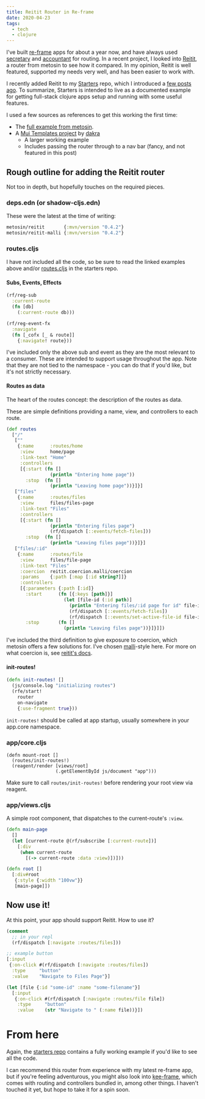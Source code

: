 ```yaml
---
title: Reitit Router in Re-frame
date: 2020-04-23
tags:
  - tech
  - clojure
---
```


I've built [re-frame](https://github.com/day8/re-frame) apps for about a year
now, and have always used [secretary](https://github.com/clj-commons/secretary)
and [accountant](https://github.com/venantius/accountant) for routing. In a
recent project, I looked into [Reitit](https://github.com/metosin/reitit), a
router from metosin to see how it compared. In my opinion, Reitit is well
featured, supported my needs very well, and has been easier to work with.

I recently added Reitit to my
[Starters](https://github.com/russmatney/starters) repo, which I introduced a
[few posts ago](http://russmatney.com/2020-02-21-clojure-repo-starters/). To
summarize, Starters is intended to live as a documented example for getting
full-stack clojure apps setup and running with some useful features.

I used a few sources as references to get this working the first time:

- The [full example from metosin](https://github.com/metosin/reitit/blob/master/examples/frontend-re-frame/src/cljs/frontend_re_frame/core.cljs).
- A [Mui Templates project](https://github.com/dakra/mui-templates) by
  [dakra](https://github.com/dakra)
  - A larger working example
  - Includes passing the router through to a nav bar (fancy, and not featured in
    this post)

## Rough outline for adding the Reitit router

Not too in depth, but hopefully touches on the required pieces.

### deps.edn (or shadow-cljs.edn)

These were the latest at the time of writing:

```clojure
metosin/reitit       {:mvn/version "0.4.2"}
metosin/reitit-malli {:mvn/version "0.4.2"}
```

### routes.cljs

I have not included all the code, so be sure to read the linked examples above
and/or
[routes.cljs](https://github.com/russmatney/starters/blob/430a987bcad395b6970e8391c7d0be9c8678c36f/fullstack/src/fullstack/ui/routes.cljs)
in the starters repo.

#### Subs, Events, Effects

```clojure
(rf/reg-sub
  :current-route
  (fn [db]
    (:current-route db)))

(rf/reg-event-fx
  :navigate
  (fn [_cofx [_ & route]]
    {:navigate! route}))
```

I've included only the above sub and event as they are the most relevant to a
consumer. These are intended to support usage throughout the app. Note that they
are not tied to the namespace - you can do that if you'd like, but it's not
strictly necessary.

#### Routes as data

The heart of the routes concept: the description of the routes as data.

These are simple definitions providing a name, view, and controllers to each
route.

```clojure
(def routes
  ["/"
   [""
    {:name      :routes/home
     :view      home/page
     :link-text "Home"
     :controllers
     [{:start (fn []
                (println "Entering home page"))
       :stop  (fn []
                (println "Leaving home page"))}]}]
   ["files"
    {:name      :routes/files
     :view      files/files-page
     :link-text "Files"
     :controllers
     [{:start (fn []
                (println "Entering files page")
                (rf/dispatch [::events/fetch-files]))
       :stop  (fn []
                (println "Leaving files page"))}]}]
   ["files/:id"
    {:name      :routes/file
     :view      files/file-page
     :link-text "Files"
     :coercion  reitit.coercion.malli/coercion
     :params    {:path [:map [:id string?]]}
     :controllers
     [{:parameters {:path [:id]}
       :start      (fn [{:keys [path]}]
                     (let [file-id (:id path)]
                       (println "Entering files/:id page for id" file-id)
                       (rf/dispatch [::events/fetch-files])
                       (rf/dispatch [::events/set-active-file-id file-id])))
       :stop       (fn []
                     (println "Leaving files page"))}]}]])
```

I've included the third definition to give exposure to coercion, which metosin
offers a few solutions for. I've chosen
[malli](https://github.com/metosin/malli)-style here. For more on what coercion
is, see [reitit's
docs](https://github.com/metosin/reitit/blob/master/doc/coercion/coercion.md).

#### init-routes!

```clojure
(defn init-routes! []
  (js/console.log "initializing routes")
  (rfe/start!
    router
    on-navigate
    {:use-fragment true}))
```

`init-routes!` should be called at app startup, usually somewhere in your
app.core namespace.

### app/core.cljs

```
(defn mount-root []
  (routes/init-routes!)
  (reagent/render [views/root]
                  (.getElementById js/document "app")))
```

Make sure to call `routes/init-routes!` before rendering your root view via
reagent.

### app/views.cljs

A simple root component, that dispatches to the current-route's `:view`.

```clojure
(defn main-page
  []
  (let [current-route @(rf/subscribe [:current-route])]
    [:div
     (when current-route
       [(-> current-route :data :view)])]))

(defn root []
  [:div#root
   {:style {:width "100vw"}}
   [main-page]])
```

## Now use it!

At this point, your app should support Reitit. How to use it?

```clojure
(comment
  ;; in your repl
  (rf/dispatch [:navigate :routes/files]))

;; example button
[:input
 {:on-click #(rf/dispatch [:navigate :routes/files])
  :type     "button"
  :value    "Navigate to Files Page"}]

(let [file {:id "some-id" :name "some-filename"}]
  [:input
   {:on-click #(rf/dispatch [:navigate :routes/file file])
    :type     "button"
    :value    (str "Navigate to " (:name file))}])
```


# From here

Again, the [starters repo]() contains a fully working example if you'd like to
see all the code.

I can recommend this router from experience with my latest re-frame app, but if
you're feeling adventurous, you might also look into
[kee-frame](https://github.com/ingesolvoll/kee-frame), which comes with routing
and controllers bundled in, among other things. I haven't touched it yet, but
hope to take it for a spin soon.
